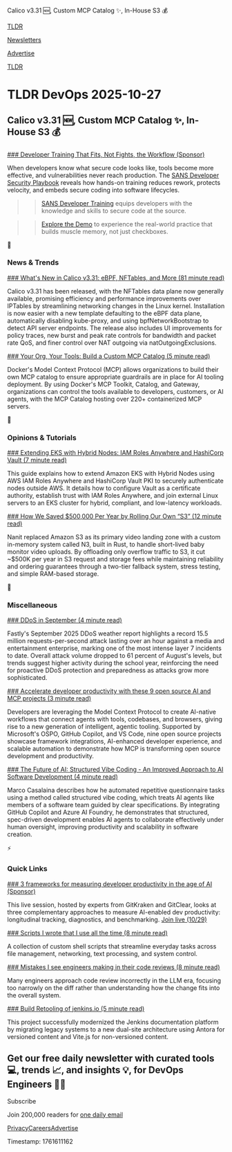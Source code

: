 Calico v3.31 🆕, Custom MCP Catalog ✨, In-House S3 💰

[TLDR](/)

[Newsletters](/newsletters)

[Advertise](https://advertise.tldr.tech/)

[TLDR](/)

# TLDR DevOps 2025-10-27

## Calico v3.31 🆕, Custom MCP Catalog ✨, In-House S3 💰

### 

[### Developer Training That Fits, Not Fights, the Workflow (Sponsor)](https://www.sans.org/mlp/workforce-devsec-playbook?utm_medium=Sponsored_Content&amp;utm_source=TLDR&amp;utm_rdetail=Global&amp;utm_goal=Leads&amp;utm_type=Global_Campaign&amp;utm_content=DevSec_Playbook_10.27.25&amp;utm_campaign=WSRT_DevSec_2025)

When developers know what secure code looks like, tools become more effective, and vulnerabilities never reach production. The [SANS Developer Security Playbook](https://www.sans.org/mlp/workforce-devsec-playbook?utm_medium=Sponsored_Content&utm_source=TLDR&utm_rdetail=Global&utm_goal=Leads&utm_type=Global_Campaign&utm_content=DevSec_Playbook_10.27.25&utm_campaign=WSRT_DevSec_2025) reveals how hands-on training reduces rework, protects velocity, and embeds secure coding into software lifecycles.

>> [SANS Developer Training](https://www.sans.org/for-organizations/workforce/risk-management/developer/hands-on?utm_medium=Sponsored_Content&utm_source=TLDR&utm_rdetail=Global&utm_goal=Leads&utm_type=Global_Campaign&utm_content=DevSec_Product_10.27.25&utm_campaign=WSRT_DevSec_2025) equips developers with the knowledge and skills to secure code at the source.

>> [Explore the Demo](https://www.sans.org/for-organizations/workforce/risk-management/developer/hands-on/demo?utm_medium=Sponsored_Content&utm_source=TLDR&utm_rdetail=Global&utm_goal=Leads&utm_type=Global_Campaign&utm_content=DevSec_Demo_10.27.25&utm_campaign=WSRT_DevSec_2025) to experience the real-world practice that builds muscle memory, not just checkboxes.

📱

### News & Trends

[### What's New in Calico v3.31: eBPF, NFTables, and More (81 minute read)](https://www.tigera.io/blog/whats-new-in-calico-v3-31-ebpf-nftables-and-more/?utm_source=tldrdevops)

Calico v3.31 has been released, with the NFTables data plane now generally available, promising efficiency and performance improvements over IPTables by streamlining networking changes in the Linux kernel. Installation is now easier with a new template defaulting to the eBPF data plane, automatically disabling kube-proxy, and using bpfNetworkBootstrap to detect API server endpoints. The release also includes UI improvements for policy traces, new burst and peak rate controls for bandwidth and packet rate QoS, and finer control over NAT outgoing via natOutgoingExclusions.

[### Your Org, Your Tools: Build a Custom MCP Catalog (5 minute read)](https://www.docker.com/blog/build-custom-mcp-catalog/?utm_source=tldrdevops)

Docker's Model Context Protocol (MCP) allows organizations to build their own MCP catalog to ensure appropriate guardrails are in place for AI tooling deployment. By using Docker's MCP Toolkit, Catalog, and Gateway, organizations can control the tools available to developers, customers, or AI agents, with the MCP Catalog hosting over 220+ containerized MCP servers.

🚀

### Opinions & Tutorials

[### Extending EKS with Hybrid Nodes: IAM Roles Anywhere and HashiCorp Vault (7 minute read)](https://aws.amazon.com/blogs/containers/extending-eks-with-hybrid-nodes-iam-roles-anywhere-and-hashicorp-vault/?utm_source=tldrdevops)

This guide explains how to extend Amazon EKS with Hybrid Nodes using AWS IAM Roles Anywhere and HashiCorp Vault PKI to securely authenticate nodes outside AWS. It details how to configure Vault as a certificate authority, establish trust with IAM Roles Anywhere, and join external Linux servers to an EKS cluster for hybrid, compliant, and low-latency workloads.

[### How We Saved $500,000 Per Year by Rolling Our Own “S3” (12 minute read)](https://engineering.nanit.com/how-we-saved-500-000-per-year-by-rolling-our-own-s3-6caec1ee1143?utm_source=tldrdevops)

Nanit replaced Amazon S3 as its primary video landing zone with a custom in-memory system called N3, built in Rust, to handle short-lived baby monitor video uploads. By offloading only overflow traffic to S3, it cut ~$500K per year in S3 request and storage fees while maintaining reliability and ordering guarantees through a two-tier fallback system, stress testing, and simple RAM-based storage.

🎁

### Miscellaneous

[### DDoS in September (4 minute read)](https://www.fastly.com/blog/ddos-in-september?utm_source=tldrdevops)

Fastly's September 2025 DDoS weather report highlights a record 15.5 million requests-per-second attack lasting over an hour against a media and entertainment enterprise, marking one of the most intense layer 7 incidents to date. Overall attack volume dropped to 61 percent of August's levels, but trends suggest higher activity during the school year, reinforcing the need for proactive DDoS protection and preparedness as attacks grow more sophisticated.

[### Accelerate developer productivity with these 9 open source AI and MCP projects (3 minute read)](https://github.blog/open-source/accelerate-developer-productivity-with-these-9-open-source-ai-and-mcp-projects/?utm_source=tldrdevops)

Developers are leveraging the Model Context Protocol to create AI-native workflows that connect agents with tools, codebases, and browsers, giving rise to a new generation of intelligent, agentic tooling. Supported by Microsoft's OSPO, GitHub Copilot, and VS Code, nine open source projects showcase framework integrations, AI-enhanced developer experience, and scalable automation to demonstrate how MCP is transforming open source development and productivity.

[### The Future of AI: Structured Vibe Coding - An Improved Approach to AI Software Development (4 minute read)](https://techcommunity.microsoft.com/blog/azure-ai-foundry-blog/the-future-of-ai-structured-vibe-coding---an-improved-approach-to-ai-software-de/4461275?utm_source=tldrdevops)

Marco Casalaina describes how he automated repetitive questionnaire tasks using a method called structured vibe coding, which treats AI agents like members of a software team guided by clear specifications. By integrating GitHub Copilot and Azure AI Foundry, he demonstrates that structured, spec-driven development enables AI agents to collaborate effectively under human oversight, improving productivity and scalability in software creation.

⚡️

### Quick Links

[### 3 frameworks for measuring developer productivity in the age of AI (Sponsor)](https://www.gitkraken.com/webinar/measuring-developer-productivity-in-the-age-of-ai?source=tldr&amp;product=gitkraken&amp;utm_source=TLDR&amp;utm_medium=sponsored&amp;utm_campaign=insights_launch)

This live session, hosted by experts from GitKraken and GitClear, looks at three complementary approaches to measure AI-enabled dev productivity: longitudinal tracking, diagnostics, and benchmarking. [Join live (10/29)](https://www.gitkraken.com/webinar/measuring-developer-productivity-in-the-age-of-ai?source=tldr&product=gitkraken&utm_source=TLDR&utm_medium=sponsored&utm_campaign=insights_launch)

[### Scripts I wrote that I use all the time (8 minute read)](https://evanhahn.com/scripts-i-wrote-that-i-use-all-the-time/?utm_source=tldrdevops)

A collection of custom shell scripts that streamline everyday tasks across file management, networking, text processing, and system control.

[### Mistakes I see engineers making in their code reviews (8 minute read)](https://www.seangoedecke.com/good-code-reviews/?utm_source=tldrdevops)

Many engineers approach code review incorrectly in the LLM era, focusing too narrowly on the diff rather than understanding how the change fits into the overall system.

[### Build Retooling of jenkins.io (5 minute read)](https://www.jenkins.io/blog/2025/10/19/birajit-saikia-gsoc-finalterm-update-blog-post/?utm_source=tldrdevops)

This project successfully modernized the Jenkins documentation platform by migrating legacy systems to a new dual-site architecture using Antora for versioned content and Vite.js for non-versioned content.

## Get our free daily newsletter with curated tools 💻, trends 📈, and insights 💡, for DevOps Engineers 👨‍💻

Subscribe

Join 200,000 readers for [one daily email](/api/latest/devops)

[Privacy](/privacy)[Careers](https://jobs.ashbyhq.com/tldr.tech)[Advertise](/devops/advertise)

Timestamp: 1761611162